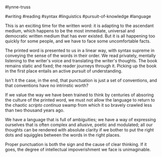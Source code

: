 #lynne-truss

#writing #reading #syntax #linguistics #pursuit-of-knowledge #language 


This is an exciting time for the written word: it is adapting to the ascendant medium, which happens to be the most immediate, universal and democratic written medium that has ever existed. But it is all happening too quickly for some people, and we have to face some uncomfortable facts. 

The printed word is presented to us in a linear way, with syntax supreme in conveying the sense of the words in their order. We read privately, mentally listening to the writer's voice and translating the writer's thoughts. The book remains static and fixed; the reader journeys through it. Picking up the book in the first place entails an active pursuit of understanding. 

Isn't it the case, in the end, that punctuation is just a set of conventions, and that conventions have no intrinstic worth? 

If we value the way we have been trained to think by centuries of absoring the culture of the printed word, we must not allow the language to return to the chaotic *scripto continua* swamp from which it so bravely crawled less than two thousand years ago. 

We have a language that is full of ambiguities; we have a way of expressing ourselves that is often complex and allusive, poetic and modulated; all our thoughts can be rendered with absolute clarity if we bother to put the right dots and squiggles between the words in the right places. 

Proper punctuation is both the sign and the cause of clear thinking. If it goes, the degree of intellectual impoverishment we face is unimaginable. 

